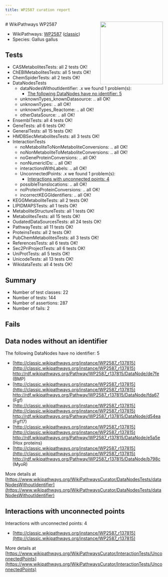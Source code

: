 ```yaml
---
title: WP2587 curation report
---
```


<img style="float: right; width: 200px" src="https://upload.wikimedia.org/wikipedia/commons/thumb/8/83/Wplogo_with_text_500.png/640px-Wplogo_with_text_500.png" />
# WikiPathways WP2587

* WikiPathways: [WP2587](https://wikipathways.org/pathways/WP2587) ([classic](https://classic.wikipathways.org/instance/WP2587))
* Species: Gallus gallus
## Tests
* CASMetabolitesTests: all 2 tests OK!
* ChEBIMetabolitesTests: all 5 tests OK!
* ChemSpiderTests: all 2 tests OK!
* DataNodesTests
    * dataNodesWithoutIdentifier: .x we found 1 problem(s):
        * [The following DataNodes have no identifier: 5](#d2d32fa4)
    * unknownTypes_knownDatasource: .. all OK!
    * unknownTypes: .. all OK!
    * unknownTypes_Reactome: .. all OK!
    * otherDataSource: .. all OK!
* EnsemblTests: all 4 tests OK!
* GeneTests: all 6 tests OK!
* GeneralTests: all 15 tests OK!
* HMDBSecMetabolitesTests: all 3 tests OK!
* InteractionTests
    * noMetaboliteToNonMetaboliteConversions: .. all OK!
    * noNonMetaboliteToMetaboliteConversions: .. all OK!
    * noGeneProteinConversions: .. all OK!
    * nonNumericIDs: .. all OK!
    * interactionsWithLabels: .. all OK!
    * UnconnectedPoints: .x we found 1 problem(s):
        * [Interactions with unconnected points: 4](#35a61adc)
    * possibleTranslocations: .. all OK!
    * noProteinProteinConversions: .. all OK!
    * incorrectKEGGIdentifiers: .. all OK!
* KEGGMetaboliteTests: all 2 tests OK!
* LIPIDMAPSTests: all 1 tests OK!
* MetaboliteStructureTests: all 1 tests OK!
* MetabolitesTests: all 15 tests OK!
* OudatedDataSourcesTests: all 24 tests OK!
* PathwayTests: all 11 tests OK!
* ProteinsTests: all 2 tests OK!
* PubChemMetabolitesTests: all 3 tests OK!
* ReferencesTests: all 6 tests OK!
* Sec2PriProjectTests: all 6 tests OK!
* UniProtTests: all 5 tests OK!
* UnicodeTests: all 13 tests OK!
* WikidataTests: all 4 tests OK!


## Summary

* Number of test classes: 22
* Number of tests: 144
* Number of assertions: 287
* Number of fails: 2

## Fails

<a name="d2d32fa4" />

## Data nodes without an identifier

The following DataNodes have no identifier: 5

* [http://classic.wikipathways.org/instance/WP2587_r137815](http://classic.wikipathways.org/instance/WP2587_r137815) http://rdf.wikipathways.org/Pathway/WP2587_r137815/DataNode/de7fe (BMP)
* [http://classic.wikipathways.org/instance/WP2587_r137815](http://classic.wikipathways.org/instance/WP2587_r137815) http://rdf.wikipathways.org/Pathway/WP2587_r137815/DataNode/fda67 (Fgf)
* [http://classic.wikipathways.org/instance/WP2587_r137815](http://classic.wikipathways.org/instance/WP2587_r137815) http://rdf.wikipathways.org/Pathway/WP2587_r137815/DataNode/d54ea (Fgf17)
* [http://classic.wikipathways.org/instance/WP2587_r137815](http://classic.wikipathways.org/instance/WP2587_r137815) http://rdf.wikipathways.org/Pathway/WP2587_r137815/DataNode/e5a5e (Hox proteins)
* [http://classic.wikipathways.org/instance/WP2587_r137815](http://classic.wikipathways.org/instance/WP2587_r137815) http://rdf.wikipathways.org/Pathway/WP2587_r137815/DataNode/b798c (MyoR)


More details at [https://www.wikipathways.org/WikiPathwaysCurator/DataNodesTests/dataNodesWithoutIdentifier](https://www.wikipathways.org/WikiPathwaysCurator/DataNodesTests/dataNodesWithoutIdentifier)

<a name="35a61adc" />

## Interactions with unconnected points

Interactions with unconnected points: 4

* [http://classic.wikipathways.org/instance/WP2587_r137815](http://classic.wikipathways.org/instance/WP2587_r137815)


More details at [https://www.wikipathways.org/WikiPathwaysCurator/InteractionTests/UnconnectedPoints](https://www.wikipathways.org/WikiPathwaysCurator/InteractionTests/UnconnectedPoints)

